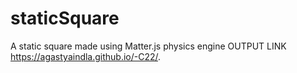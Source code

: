 # staticSquare
A static square made using Matter.js physics engine
OUTPUT LINK
https://agastyaindla.github.io/-C22/.
